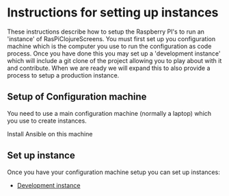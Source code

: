 # Instructions for setting up instances

These instructions describe how to setup the Raspberry PI's to run an 'instance' of RasPiClojureScreens. You must first set up you configuration machine which is the computer you use to run the configuration as code process. Once you have done this you may set up a 'development instance' which will include a git clone of the project allowing you to play about with it and contribute.
When we are ready we will expand this to also provide a process to setup a production instance.

## Setup of Configuration machine

You need to use a main configuration machine (normally a laptop) which you use to create instances.

Install Ansible on this machine


## Set up instance
Once you have your configuration machine setup you can set up instances:

 - [Development instance](DEVINSTANCE.md)



